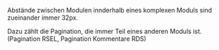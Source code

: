 Abstände zwischen Modulen innderhalb eines komplexen Moduls sind zueinander immer 32px.

Dazu zählt die Pagination, die immer Teil eines anderen Moduls ist. (Pagination RSEL, Pagination Kommentare RDS)
